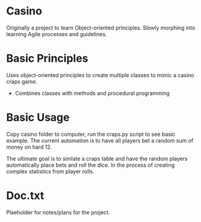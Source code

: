 # Casino
Originally a project to learn Object-oriented principles.  Slowly morphing into learning Agile processes and guidelines.  

# Basic Principles
Uses object-oriented principles to create multiple classes to mimic a casino craps game.  
*  Combines classes with methods and procedural programming 

# Basic Usage
Copy casino folder to computer, run the craps.py script to see basic example.  The current automation is to have all players bet a random sum of money on hard 12.

The ultimate goal is to simlate a craps table and have the random players automatically place bets and roll the dice. 
In the process of creating complex statistics from player rolls. 

# Doc.txt
Plaeholder for notes/plans for the project. 
